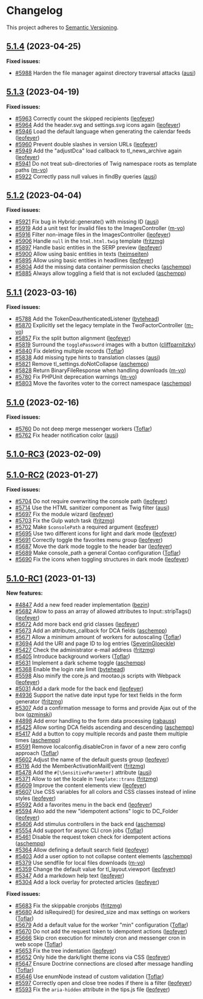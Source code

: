 # Changelog

This project adheres to [Semantic Versioning].

## [5.1.4] (2023-04-25)

**Fixed issues:**

- [#5988] Harden the file manager against directory traversal attacks ([ausi])

## [5.1.3] (2023-04-19)

**Fixed issues:**

- [#5963] Correctly count the skipped recipients ([leofeyer])
- [#5964] Add the header.svg and settings.svg icons again ([leofeyer])
- [#5946] Load the default language when generating the calendar feeds ([leofeyer])
- [#5960] Prevent double slashes in version URLs ([leofeyer])
- [#5949] Add the "adjustDca" load callback to tl_news_archive again ([leofeyer])
- [#5941] Do not treat sub-directories of Twig namespace roots as template paths ([m-vo])
- [#5922] Correctly pass null values in findBy queries ([ausi])

## [5.1.2] (2023-04-04)

**Fixed issues:**

- [#5921] Fix bug in Hybrid::generate() with missing ID ([ausi])
- [#5919] Add a unit test for invalid files to the ImagesController ([m-vo])
- [#5916] Filter non-image files in the ImagesController ([leofeyer])
- [#5906] Handle `null` in the `html.html.twig` template ([fritzmg])
- [#5897] Handle basic entities in the SERP preview ([leofeyer])
- [#5900] Allow using basic entities in texts ([heimseiten])
- [#5895] Allow using basic entities in headlines ([leofeyer])
- [#5804] Add the missing data container permission checks ([aschempp])
- [#5885] Always allow toggling a field that is not excluded ([aschempp])

## [5.1.1] (2023-03-16)

**Fixed issues:**

- [#5788] Add the TokenDeauthenticatedListener ([bytehead])
- [#5870] Explicitly set the legacy template in the TwoFactorController ([m-vo])
- [#5857] Fix the split button alignment ([leofeyer])
- [#5819] Surround the `togglePassword` images with a button ([cliffparnitzky])
- [#5840] Fix deleting multiple records ([Toflar])
- [#5838] Add missing type hints to translation classes ([ausi])
- [#5821] Remove tl_settings.doNotCollapse ([aschempp])
- [#5828] Return BinaryFileResponse when handling downloads ([m-vo])
- [#5780] Fix PHPUnit deprecation warnings ([m-vo])
- [#5803] Move the favorites voter to the correct namespace ([aschempp])

## [5.1.0] (2023-02-16)

**Fixed issues:**

- [#5760] Do not deep merge messenger workers ([Toflar])
- [#5762] Fix header notification color ([ausi])

## [5.1.0-RC3] (2023-02-09)

## [5.1.0-RC2] (2023-01-27)

**Fixed issues:**

- [#5704] Do not require overwriting the console path ([leofeyer])
- [#5714] Use the HTML sanitizer component as Twig filter ([ausi])
- [#5697] Fix the module wizard ([leofeyer])
- [#5703] Fix the Gulp watch task ([fritzmg])
- [#5702] Make `$consolePath` a required argument ([leofeyer])
- [#5695] Use two different icons for light and dark mode ([leofeyer])
- [#5691] Correctly toggle the favorites menu group ([leofeyer])
- [#5687] Move the dark mode toggle to the header bar ([leofeyer])
- [#5689] Make console_path a general Contao configuration ([Toflar])
- [#5690] Fix the icons when toggling structures in dark mode ([leofeyer])

## [5.1.0-RC1] (2023-01-13)

**New features:**

- [#4847] Add a new feed reader implementation ([bezin])
- [#5682] Allow to pass an array of allowed attributes to Input::stripTags() ([leofeyer])
- [#5672] Add more back end grid classes ([leofeyer])
- [#5673] Add an attributes_callback for DCA fields ([aschempp])
- [#5671] Allow a minimum amount of workers for autoscaling ([Toflar])
- [#3694] Add the URI and page ID to log entries ([SeverinGloeckle])
- [#5427] Check the administrator e-mail address ([fritzmg])
- [#5405] Introduce background workers ([Toflar])
- [#5631] Implement a dark scheme toggle ([aschempp])
- [#5368] Enable the login rate limit ([bytehead])
- [#5598] Also minify the core.js and mootao.js scripts with Webpack ([leofeyer])
- [#5031] Add a dark mode for the back end ([leofeyer])
- [#4936] Support the native date input type for text fields in the form generator ([fritzmg])
- [#5307] Add a confirmation message to forms and provide Ajax out of the box ([qzminski])
- [#4898] Add error handling to the form data processing ([rabauss])
- [#5425] Allow sorting DCA fields ascending and descending ([aschempp])
- [#5417] Add a button to copy multiple records and paste them multiple times ([aschempp])
- [#5591] Remove localconfig.disableCron in favor of a new zero config approach ([Toflar])
- [#5602] Adjust the name of the default guests group ([leofeyer])
- [#5116] Add the MemberActivationMailEvent ([fritzmg])
- [#5478] Add the `#[\SensitiveParameter]` attribute ([ausi])
- [#5371] Allow to set the locale in `Template::trans` ([fritzmg])
- [#5609] Improve the content elements view ([leofeyer])
- [#5607] Use CSS variables for all colors and CSS classes instead of inline styles ([leofeyer])
- [#5592] Add a favorites menu in the back end ([leofeyer])
- [#5594] Also add the new "idempotent actions" logic to DC_Folder ([leofeyer])
- [#5406] Add stimulus controllers in the back end ([aschempp])
- [#5554] Add support for async CLI cron jobs ([Toflar])
- [#5461] Disable the request token check for idempotent actions ([aschempp])
- [#5364] Allow defining a default search field ([leofeyer])
- [#5403] Add a user option to not collapse content elements ([aschempp])
- [#5379] Use sendfile for local files downloads ([m-vo])
- [#5359] Change the default value for tl_layout.viewport ([leofeyer])
- [#5347] Add a markdown help text ([leofeyer])
- [#5304] Add a lock overlay for protected articles ([leofeyer])

**Fixed issues:**

- [#5683] Fix the skippable cronjobs ([fritzmg])
- [#5680] Add isRequired() for desired_size and max settings on workers ([Toflar])
- [#5679] Add a default value for the worker "min" configuration ([Toflar])
- [#5670] Do not add the request token to idempotent actions ([leofeyer])
- [#5666] Skip cron execution for minutely cron and messenger cron in web scope ([Toflar])
- [#5653] Fix the tree indentation ([leofeyer])
- [#5652] Only hide the dark/light theme icons via CSS ([leofeyer])
- [#5647] Ensure Doctrine connections are closed after message handling ([Toflar])
- [#5646] Use enumNode instead of custom validation ([Toflar])
- [#5597] Correctly open and close tree nodes if there is a filter ([leofeyer])
- [#5593] Fix the `aria-hidden` attribute in the tips.js file ([leofeyer])

[Semantic Versioning]: https://semver.org/spec/v2.0.0.html
[5.1.4]: https://github.com/contao/contao/releases/tag/5.1.4
[5.1.3]: https://github.com/contao/contao/releases/tag/5.1.3
[5.1.2]: https://github.com/contao/contao/releases/tag/5.1.2
[5.1.1]: https://github.com/contao/contao/releases/tag/5.1.1
[5.1.0]: https://github.com/contao/contao/releases/tag/5.1.0
[5.1.0-RC3]: https://github.com/contao/contao/releases/tag/5.1.0-RC3
[5.1.0-RC2]: https://github.com/contao/contao/releases/tag/5.1.0-RC2
[5.1.0-RC1]: https://github.com/contao/contao/releases/tag/5.1.0-RC1
[aschempp]: https://github.com/aschempp
[ausi]: https://github.com/ausi
[bezin]: https://github.com/bezin
[bytehead]: https://github.com/bytehead
[cliffparnitzky]: https://github.com/cliffparnitzky
[fritzmg]: https://github.com/fritzmg
[heimseiten]: https://github.com/heimseiten
[leofeyer]: https://github.com/leofeyer
[m-vo]: https://github.com/m-vo
[qzminski]: https://github.com/qzminski
[rabauss]: https://github.com/rabauss
[SeverinGloeckle]: https://github.com/SeverinGloeckle
[Toflar]: https://github.com/Toflar
[#3694]: https://github.com/contao/contao/pull/3694
[#4847]: https://github.com/contao/contao/pull/4847
[#4898]: https://github.com/contao/contao/pull/4898
[#4936]: https://github.com/contao/contao/pull/4936
[#5031]: https://github.com/contao/contao/pull/5031
[#5116]: https://github.com/contao/contao/pull/5116
[#5304]: https://github.com/contao/contao/pull/5304
[#5307]: https://github.com/contao/contao/pull/5307
[#5347]: https://github.com/contao/contao/pull/5347
[#5359]: https://github.com/contao/contao/pull/5359
[#5364]: https://github.com/contao/contao/pull/5364
[#5368]: https://github.com/contao/contao/pull/5368
[#5371]: https://github.com/contao/contao/pull/5371
[#5379]: https://github.com/contao/contao/pull/5379
[#5403]: https://github.com/contao/contao/pull/5403
[#5405]: https://github.com/contao/contao/pull/5405
[#5406]: https://github.com/contao/contao/pull/5406
[#5417]: https://github.com/contao/contao/pull/5417
[#5425]: https://github.com/contao/contao/pull/5425
[#5427]: https://github.com/contao/contao/pull/5427
[#5461]: https://github.com/contao/contao/pull/5461
[#5478]: https://github.com/contao/contao/pull/5478
[#5554]: https://github.com/contao/contao/pull/5554
[#5591]: https://github.com/contao/contao/pull/5591
[#5592]: https://github.com/contao/contao/pull/5592
[#5593]: https://github.com/contao/contao/pull/5593
[#5594]: https://github.com/contao/contao/pull/5594
[#5597]: https://github.com/contao/contao/pull/5597
[#5598]: https://github.com/contao/contao/pull/5598
[#5602]: https://github.com/contao/contao/pull/5602
[#5607]: https://github.com/contao/contao/pull/5607
[#5609]: https://github.com/contao/contao/pull/5609
[#5631]: https://github.com/contao/contao/pull/5631
[#5646]: https://github.com/contao/contao/pull/5646
[#5647]: https://github.com/contao/contao/pull/5647
[#5652]: https://github.com/contao/contao/pull/5652
[#5653]: https://github.com/contao/contao/pull/5653
[#5666]: https://github.com/contao/contao/pull/5666
[#5670]: https://github.com/contao/contao/pull/5670
[#5671]: https://github.com/contao/contao/pull/5671
[#5672]: https://github.com/contao/contao/pull/5672
[#5673]: https://github.com/contao/contao/pull/5673
[#5679]: https://github.com/contao/contao/pull/5679
[#5680]: https://github.com/contao/contao/pull/5680
[#5682]: https://github.com/contao/contao/pull/5682
[#5683]: https://github.com/contao/contao/pull/5683
[#5687]: https://github.com/contao/contao/pull/5687
[#5689]: https://github.com/contao/contao/pull/5689
[#5690]: https://github.com/contao/contao/pull/5690
[#5691]: https://github.com/contao/contao/pull/5691
[#5695]: https://github.com/contao/contao/pull/5695
[#5697]: https://github.com/contao/contao/pull/5697
[#5702]: https://github.com/contao/contao/pull/5702
[#5703]: https://github.com/contao/contao/pull/5703
[#5704]: https://github.com/contao/contao/pull/5704
[#5714]: https://github.com/contao/contao/pull/5714
[#5760]: https://github.com/contao/contao/pull/5760
[#5762]: https://github.com/contao/contao/pull/5762
[#5780]: https://github.com/contao/contao/pull/5780
[#5788]: https://github.com/contao/contao/pull/5788
[#5803]: https://github.com/contao/contao/pull/5803
[#5804]: https://github.com/contao/contao/pull/5804
[#5819]: https://github.com/contao/contao/pull/5819
[#5821]: https://github.com/contao/contao/pull/5821
[#5828]: https://github.com/contao/contao/pull/5828
[#5838]: https://github.com/contao/contao/pull/5838
[#5840]: https://github.com/contao/contao/pull/5840
[#5857]: https://github.com/contao/contao/pull/5857
[#5870]: https://github.com/contao/contao/pull/5870
[#5885]: https://github.com/contao/contao/pull/5885
[#5895]: https://github.com/contao/contao/pull/5895
[#5897]: https://github.com/contao/contao/pull/5897
[#5900]: https://github.com/contao/contao/pull/5900
[#5906]: https://github.com/contao/contao/pull/5906
[#5916]: https://github.com/contao/contao/pull/5916
[#5919]: https://github.com/contao/contao/pull/5919
[#5921]: https://github.com/contao/contao/pull/5921
[#5922]: https://github.com/contao/contao/pull/5922
[#5941]: https://github.com/contao/contao/pull/5941
[#5946]: https://github.com/contao/contao/pull/5946
[#5949]: https://github.com/contao/contao/pull/5949
[#5960]: https://github.com/contao/contao/pull/5960
[#5963]: https://github.com/contao/contao/pull/5963
[#5964]: https://github.com/contao/contao/pull/5964
[#5988]: https://github.com/contao/contao/pull/5988
